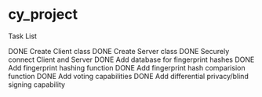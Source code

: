# cy_project

Task List

DONE Create Client class
DONE Create Server class
DONE Securely connect Client and Server
DONE Add database for fingerprint hashes
DONE Add fingerprint hashing function
DONE Add fingerprint hash comparision function
DONE Add voting capabilities
DONE Add differential privacy/blind signing capability

